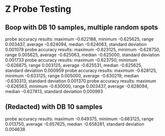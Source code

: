 # Z Probe Testing

## Boop with DB 10 samples, multiple random spots
probe accuracy results: maximum -0.622188, minimum -0.625625, range 0.003437, average -0.624094, median -0.624063, standard deviation 0.001078
probe accuracy results: maximum -0.623125, minimum -0.628750, range 0.005625, average -0.625063, median -0.625000, standard deviation 0.001733
probe accuracy results: maximum -0.623750, minimum -0.626875, range 0.003125, average -0.625531, median -0.625625, standard deviation 0.000959
probe accuracy results: maximum -0.628125, minimum -0.633125, range 0.005000, average -0.630219, median -0.630313, standard deviation 0.001370
probe accuracy results: maximum -0.626563, minimum -0.630000, range 0.003437, average -0.628094, median -0.627813, standard deviation 0.000993

## (Redacted) with DB 10 samples
probe accuracy results: maximum -0.649375, minimum -0.663125, range 0.013750, average -0.657625, median -0.658281, standard deviation 0.004638